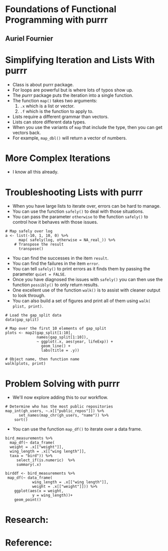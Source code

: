 # Foundations of Functional Programming with purrr
## Auriel Fournier

# Simplifying Iteration and Lists With purrr
- Class is about purrr package.
- For loops are powerful but is where lots of typos show up.
- The *purrr* package puts the iteration into a single function.
- The function `map()` takes two arguments:
  1. `.x` which is a list or vector.
  2. `.f` which is the function to apply to.
- Lists require a different grammar than vectors.
- Lists can store different data types.
- When you use the variants of `map` that include the type, then you can get vectors back.
- For example, `map_dbl()` will return a vector of numbers.


# More Complex Iterations
- I know all this already.


# Troubleshooting Lists with purrr
- When you have large lists to iterate over, errors can be hard to manage.
- You can use the function `safely()` to deal with those situations.
- You can pass the parameter `otherwise` to the function `safely()` to control how it behaves with those issues.
```
# Map safely over log
a <- list(-10, 1, 10, 0) %>%
      map( safely(log, otherwise = NA_real_)) %>%
    # Transpose the result
      transpose()
```
- You can find the successes in the item `result`.
- You can find the failures in the item `error`.
- You can tell `safely()` to print errors as it finds them by passing the parameter `quiet = FALSE`.
- Once you have diagnosed the issues with `safely()` you can then use the function `possibly()` to only return results.
- One excellent use of the function `walk()` is to assist with cleaner output to look through.
- You can also build a set of figures and print all of them using `walk( plist, print)`.
```
# Load the gap_split data
data(gap_split)

# Map over the first 10 elements of gap_split
plots <- map2(gap_split[1:10],
              names(gap_split[1:10]),
              ~ ggplot(.x, aes(year, lifeExp)) +
                geom_line() +
                labs(title = .y))

# Object name, then function name
walk(plots, print)
```

# Problem Solving with purrr
- We'll now explore adding this to our workflow.
```
# Determine who has the most public repositories
map_int(gh_users, ~.x[["public_repos"]]) %>%
      set_names(map_chr(gh_users, "name")) %>%
    sort()
```
- You can use the function `map_df()` to iterate over a data frame.
```
bird_measurements %>%
  map_df(~ data_frame(
  weight = .x[["weight"]],
  wing_length = .x[["wing length"]],
  taxa = "bird")) %>%
     select_if(is.numeric)  %>%
     summary(.x)
```
```
birddf <- bird_measurements %>%
 map_df(~ data_frame(
            wing_length = .x[["wing length"]],
            weight = .x[["weight"]])) %>%
    ggplot(aes(x = weight,
            y = wing_length))+
    geom_point()
```


# Research:

# Reference:
